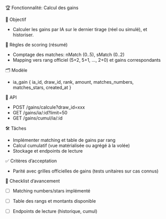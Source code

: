 🏆 Fonctionnalité: Calcul des gains

🎯 Objectif

- Calculer les gains par IA sur le dernier tirage (réel ou simulé), et historiser.

📏 Règles de scoring (résumé)

- Comptage des matches: nMatch (0..5), sMatch (0..2)
- Mapping vers rang officiel (5+2, 5+1, …, 2+0) et gains correspondants

🗂️ Modèle

- ia_gain { ia_id, draw_id, rank, amount, matches_numbers, matches_stars, created_at }

🧩 API

- POST /gains/calcule?draw_id=xxx
- GET /gains/ia/:id?limit=50
- GET /gains/cumul/ia/:id

🛠️ Tâches

- Implémenter matching et table de gains par rang
- Calcul cumulatif (vue matérialisée ou agrégé à la volée)
- Stockage et endpoints de lecture

✅ Critères d’acceptation

- Parité avec grilles officielles de gains (tests unitaires sur cas connus)

📝 Checklist d’avancement

- [ ] Matching numbers/stars implémenté
- [ ] Table des rangs et montants disponible
- [ ] Endpoints de lecture (historique, cumul)

